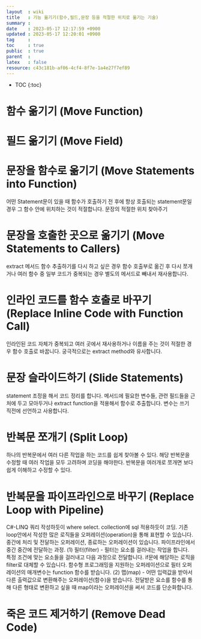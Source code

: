 ```yaml
---
layout  : wiki
title   : 기능 옮기기(함수,필드,문장 등을 적절한 위치로 옮기는 기술)
summary : 
date    : 2023-05-17 12:17:59 +0900
updated : 2023-05-17 12:20:01 +0900
tag     : 
toc     : true
public  : true
parent  : 
latex   : false
resource: c43c181b-af06-4cf4-8f7e-1a4e27f7ef89
---
```

* TOC
{:toc}

# 함수 옮기기 (Move Function)

# 필드 옮기기 (Move Field)

# 문장을 함수로 옮기기 (Move Statements into Function)
어떤 Statement문이 있을 때 함수가 호출하기 전 후에 항상 호출되는 statement문일 경우 그 함수 안에 위치하는 것이 적절합니다. 문장의 적절한 위치 찾아주기

# 문장을 호출한 곳으로 옮기기 (Move Statements to Callers)
extract 메서드 함수 추출하기를 다시 하고 싶은 경우 함수 호출부로 옮긴 후 다시 쪼개거나 여러 함수 중 일부 코드가 중복되는 경우 별도의 메서드로 빼내서 재사용합니다. 

# 인라인 코드를 함수 호출로 바꾸기 (Replace Inline Code with Function Call)
인라인된 코드 자체가 중복되고 여러 곳에서 재사용하거나 이름을 주는 것이 적절한 경우 함수 호출로 바꿉니다. 궁극적으로는 extract method와 유사합니다.

# 문장 슬라이드하기 (Slide Statements)
statement 조정을 해서 코드 정리를 합니다. 메서드에 필요한 변수들, 관련 필드들을 근처에 두고 모아두거나 extract function을 적용해서 함수로 추출합니다. 변수는 쓰기 직전에 선언하고 사용합니다.

# 반복문 쪼개기 (Split Loop)
하나의 반복문에서 여러 다른 작업을 하는 코드를 쉽게 찾아볼 수 있다.
해당 반복문을 수정할 때 여러 작업을 모두 고려하며 코딩을 해야한다.
 반복문을 여러개로 쪼개면 보다 쉽게 이해하고 수정할 수 있다.

# 반복문을 파이프라인으로 바꾸기 (Replace Loop with Pipeline)
C#-LINQ 쿼리 작성하듯이 where select. collection에 sql 적용하듯이 코딩. 기존 loop안에서 작성한 많은 로직들을 오퍼레이션(operation)을 통해 표현할 수 있습니다. 중간에 처리 및 전달하는 오퍼레이션, 종료하는 오퍼레이션이 있습니다. 파이프라인에서 중간 중간에 전달하는 과정. (1) 필터(filter) - 필터는 요소를 걸러내는 작업을 합니다. 특정 조건에 맞는 요소들을 걸러내고 다음 과정으로 전달합니다. if문에 해당하는 로직을 filter로 대체할 수 있습니다. 함수형 프로그래밍을 지원하는 오퍼레이션으로 필터 오퍼레이션의 매개변수는 function 함수를 받습니다. (2) 맵(map) - 어떤 입력값을 받아서 다른 출력값으로 변환해주는 오퍼레이션(함수)을 받습니다. 전달받은 요소를 함수를 통해 다른 형태로 변환하고 싶을 때 map이라는 오퍼레이션을 써서 코드를 단순화합니다.

# 죽은 코드 제거하기 (Remove Dead Code)
 
